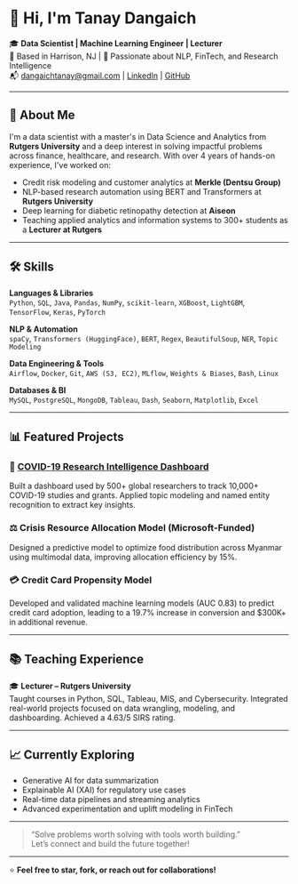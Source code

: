 # 👋 Hi, I'm Tanay Dangaich

🎓 **Data Scientist | Machine Learning Engineer | Lecturer**  
📍 Based in Harrison, NJ | 🧠 Passionate about NLP, FinTech, and Research Intelligence  
📬 dangaichtanay@gmail.com | [LinkedIn](https://www.linkedin.com/in/tanay-dangaich/) | [GitHub](https://github.com/tanaydangaich)

---

## 🚀 About Me

I'm a data scientist with a master's in Data Science and Analytics from **Rutgers University** and a deep interest in solving impactful problems across finance, healthcare, and research. With over 4 years of hands-on experience, I've worked on:

- Credit risk modeling and customer analytics at **Merkle (Dentsu Group)**
- NLP-based research automation using BERT and Transformers at **Rutgers University**
- Deep learning for diabetic retinopathy detection at **Aiseon**
- Teaching applied analytics and information systems to 300+ students as a **Lecturer at Rutgers**

---

## 🛠️ Skills

**Languages & Libraries**  
`Python`, `SQL`, `Java`, `Pandas`, `NumPy`, `scikit-learn`, `XGBoost`, `LightGBM`, `TensorFlow`, `Keras`, `PyTorch`

**NLP & Automation**  
`spaCy`, `Transformers (HuggingFace)`, `BERT`, `Regex`, `BeautifulSoup`, `NER`, `Topic Modeling`

**Data Engineering & Tools**  
`Airflow`, `Docker`, `Git`, `AWS (S3, EC2)`, `MLflow`, `Weights & Biases`, `Bash`, `Linux`

**Databases & BI**  
`MySQL`, `PostgreSQL`, `MongoDB`, `Tableau`, `Dash`, `Seaborn`, `Matplotlib`, `Excel`

---

## 📊 Featured Projects

### 🔬 [COVID-19 Research Intelligence Dashboard](https://github.com/tanaydangaich/covid-19)
Built a dashboard used by 500+ global researchers to track 10,000+ COVID-19 studies and grants. Applied topic modeling and named entity recognition to extract key insights.

### ⚖️ Crisis Resource Allocation Model (Microsoft-Funded)
Designed a predictive model to optimize food distribution across Myanmar using multimodal data, improving allocation efficiency by 15%.

### 💳 Credit Card Propensity Model
Developed and validated machine learning models (AUC 0.83) to predict credit card adoption, leading to a 19.7% increase in conversion and $300K+ in additional revenue.

---

## 📚 Teaching Experience

🎓 **Lecturer – Rutgers University**  
Taught courses in Python, SQL, Tableau, MIS, and Cybersecurity. Integrated real-world projects focused on data wrangling, modeling, and dashboarding. Achieved a 4.63/5 SIRS rating.

---

## 📈 Currently Exploring

- Generative AI for data summarization
- Explainable AI (XAI) for regulatory use cases
- Real-time data pipelines and streaming analytics
- Advanced experimentation and uplift modeling in FinTech

---

> “Solve problems worth solving with tools worth building.”  
Let’s connect and build the future together!

---

⭐️ **Feel free to star, fork, or reach out for collaborations!**

